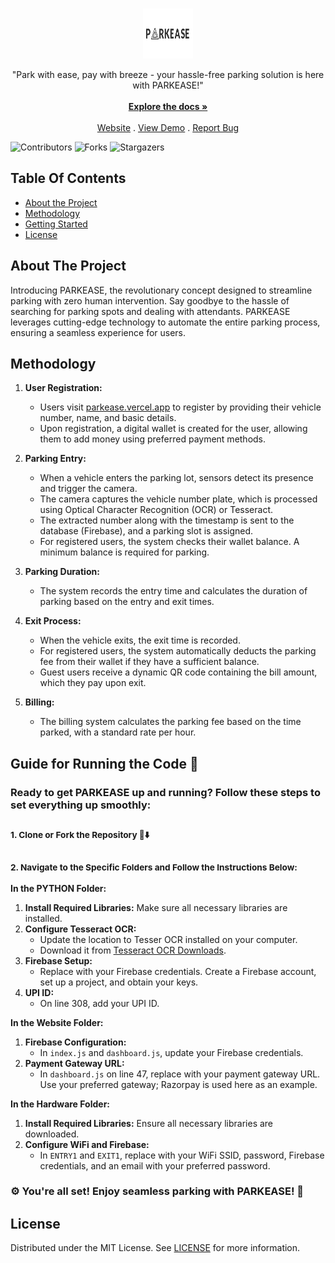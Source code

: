 <br/>
<p align="center">
  <a href="https://github.com/Shivanaik11/PARKEASE">
    <img src="images/company_logo.png" alt="Logo" width="80" height="80">
  </a>

  <p align="center">
    "Park with ease, pay with breeze - your hassle-free parking solution is here with PARKEASE!"
    <br/>
    <br/>
    <a href="PARKEASE DOCUMENTATION/PARKEASE DOCUMENTATION.pdf"><strong>Explore the docs »</strong></a>
    <br/>
    <br/>
    <a href="https://parkease.vercel.app">Website</a>
    .
    <a href="https://drive.google.com/file/d/1k35T2plLICuuwJIJoQ_r9BUdfotTNSuZ/view?usp=drive_link">View Demo</a>
    .
    <a href="https://github.com/Shivanaik11/PARKEASE/issues">Report Bug</a>
  </p>
</p>

![Contributors](https://img.shields.io/github/contributors/Shivanaik11/PARKEASE?color=dark-green) ![Forks](https://img.shields.io/github/forks/Shivanaik11/PARKEASE?style=social) ![Stargazers](https://img.shields.io/github/stars/Shivanaik11/PARKEASE?style=social) 

## Table Of Contents
* [About the Project](#about-the-project)
* [Methodology](#Methodology)
* [Getting Started](#guide-for-running-the-code)
* [License](#license)

## About The Project
Introducing PARKEASE, the revolutionary concept designed to streamline parking with zero human intervention. Say goodbye to the hassle of searching for parking spots and dealing with attendants. PARKEASE leverages cutting-edge technology to automate the entire parking process, ensuring a seamless experience for users.

## Methodology



1. **User Registration:**
   - Users visit [parkease.vercel.app](https://parkease.vercel.app) to register by providing their vehicle number, name, and basic details.
   - Upon registration, a digital wallet is created for the user, allowing them to add money using preferred payment methods.

2. **Parking Entry:**
   - When a vehicle enters the parking lot, sensors detect its presence and trigger the camera.
   - The camera captures the vehicle number plate, which is processed using Optical Character Recognition (OCR) or Tesseract.
   - The extracted number along with the timestamp is sent to the database (Firebase), and a parking slot is assigned.
   - For registered users, the system checks their wallet balance. A minimum balance is required for parking.

3. **Parking Duration:**
   - The system records the entry time and calculates the duration of parking based on the entry and exit times.

4. **Exit Process:**
   - When the vehicle exits, the exit time is recorded.
   - For registered users, the system automatically deducts the parking fee from their wallet if they have a sufficient balance.
   - Guest users receive a dynamic QR code containing the bill amount, which they pay upon exit.

5. **Billing:**
   - The billing system calculates the parking fee based on the time parked, with a standard rate per hour.

## Guide for Running the Code 🚀

### Ready to get PARKEASE up and running? Follow these steps to set everything up smoothly:

### <sub>1. Clone or Fork the Repository 🍴⬇️</sub>

### <sub>2. Navigate to the Specific Folders and Follow the Instructions Below:</sub>

**In the PYTHON Folder:**
1. **Install Required Libraries:** Make sure all necessary libraries are installed.
2. **Configure Tesseract OCR:**
   - Update the location to Tesser OCR installed on your computer.
   - Download it from [Tesseract OCR Downloads](https://tesseract-ocr.github.io/tessdoc/Downloads.html).
3. **Firebase Setup:**
   - Replace with your Firebase credentials. Create a Firebase account, set up a project, and obtain your keys.
4. **UPI ID:**
   - On line 308, add your UPI ID.

**In the Website Folder:**
1. **Firebase Configuration:**
   - In `index.js` and `dashboard.js`, update your Firebase credentials.
2. **Payment Gateway URL:**
   - In `dashboard.js` on line 47, replace with your payment gateway URL. Use your preferred gateway; Razorpay is used here as an example.

**In the Hardware Folder:**
1. **Install Required Libraries:** Ensure all necessary libraries are downloaded.
2. **Configure WiFi and Firebase:**
   - In `ENTRY1` and `EXIT1`, replace with your WiFi SSID, password, Firebase credentials, and an email with your preferred password.

### ⚙️ You're all set! Enjoy seamless parking with PARKEASE! 🙌

## License
Distributed under the MIT License. See [LICENSE](https://github.com/Shivanaik11/PARKEASE/blob/main/LICENSE.md) for more information.




